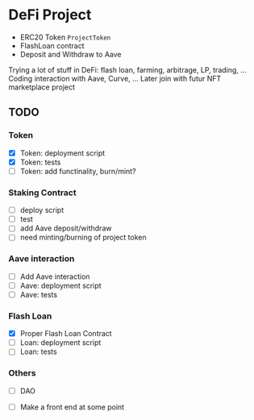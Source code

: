 # DeFi Project

- ERC20 Token `ProjectToken` 
- FlashLoan contract 
- Deposit and Withdraw to Aave 


Trying a lot of stuff in DeFi: flash loan, farming, arbitrage, LP, trading, ...
Coding interaction with Aave, Curve, ...
Later join with futur NFT marketplace project


## TODO

### Token
- [x] Token: deployment script
- [x] Token: tests
- [ ] Token: add functinality, burn/mint?

### Staking Contract
- [ ] deploy script
- [ ] test
- [ ] add Aave deposit/withdraw
- [ ] need minting/burning of project token

### Aave interaction

- [ ] Add Aave interaction
- [ ] Aave: deployment script
- [ ] Aave: tests

### Flash Loan
- [x] Proper Flash Loan Contract
- [ ] Loan: deployment script
- [ ] Loan: tests

### Others
- [ ] DAO
- [ ] Make a front end at some point

